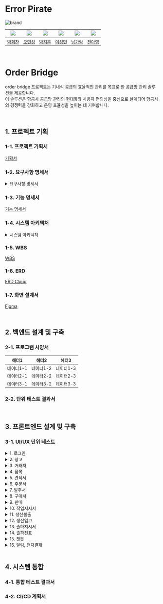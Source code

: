 # Error Pirate
![brand](https://github.com/user-attachments/assets/ecd551ec-f43a-436a-a67c-7bc07794493c)

|![](https://avatars.githubusercontent.com/u/115945994)|![](https://avatars.githubusercontent.com/u/99578261)|![](https://avatars.githubusercontent.com/u/87793524)|![](https://avatars.githubusercontent.com/u/174118592)|![](https://avatars.githubusercontent.com/u/134343781)|![](https://avatars.githubusercontent.com/u/102805138)|
|:-:|:-:|:-:|:-:|:-:|:-:|
|[박희찬](https://github.com/hcbak)|[오민성](https://github.com/beanteacher)|[박지훈](https://github.com/dispear)|[이성민](https://github.com/sung-mini)|[남가람](https://github.com/catnine11)|[전아영](https://github.com/AYeong-Jeon)|

<br>

# Order Bridge
order bridge 프로젝트는 기내식 공급의 효율적인 관리를 목표로 한 공급망 관리 솔루션을 제공합니다. <br>
이 솔루션은 항공사 공급망 관리의 현대화와 사용자 편의성을 중심으로 설계되어 항공사의 경쟁력을 강화하고 운영 효율성을 높이는 데 기여합니다.
<br>

<br>

## 1. 프로젝트 기획

### 1-1. 프로젝트 기획서
[기획서](gif%2F%EA%B8%B0%ED%9A%8D%EC%84%9C.pdf)

### 1-2. 요구사항 명세서
<details>
  <summary>요구사항 명세서</summary>
  <div markdown="1">

[요구사항 명세서](https://docs.google.com/spreadsheets/d/e/2PACX-1vQxM_rIHvmLTbkV9LnaKnpo5b7QTwlGp9VqwIbPuwNH_rs0f3UpjXx70gHiFa4FGKJpYlsRoGB4w7w5/pubhtml?gid=594562128&single=true)

![image](https://github.com/user-attachments/assets/302f70d5-4497-4d7c-af3a-8910d614f1ea)
  </div>
</details>

### 1-3. 기능 명세서
[기능 명세서](https://docs.google.com/spreadsheets/d/e/2PACX-1vQxM_rIHvmLTbkV9LnaKnpo5b7QTwlGp9VqwIbPuwNH_rs0f3UpjXx70gHiFa4FGKJpYlsRoGB4w7w5/pubhtml?gid=213070244&single=true)

### 1-4. 시스템 아키텍처
<details>
  <summary>시스템 아키텍처</summary>
  <div markdown="1">

![image](https://github.com/user-attachments/assets/c0712a6f-9e98-487e-8f6f-c1ec3d18f794)

  </div>
</details>

### 1-5. WBS
[WBS](https://docs.google.com/spreadsheets/d/e/2PACX-1vQxM_rIHvmLTbkV9LnaKnpo5b7QTwlGp9VqwIbPuwNH_rs0f3UpjXx70gHiFa4FGKJpYlsRoGB4w7w5/pubhtml?gid=1397057023&single=true)

### 1-6. ERD
[ERD Cloud](https://www.erdcloud.com/d/KDXZgBYk6EeukmEa2)


### 1-7. 화면 설계서
[Figma](https://www.figma.com/design/75SMKjrV0RAYySz6nuMzhf/%EC%97%90%EB%9F%AC-%ED%95%B4%EC%A0%81%EB%8B%A8?node-id=0-1&t=DVRxg4B582bo3SLt-1)

<br>

## 2. 백엔드 설계 및 구축

### 2-1. 프로그램 사양서
| 헤더1       | 헤더2       | 헤더3       |
|:-----------:|:-----------:|:-----------:|
| 데이터1-1   | 데이터1-2   | 데이터1-3   |
| 데이터2-1   | 데이터2-2   | 데이터2-3   |
| 데이터3-1   | 데이터3-2   | 데이터3-3   |

### 2-2. 단위 테스트 결과서

<br>

## 3. 프론트엔드 설계 및 구축

### 3-1. UI/UX 단위 테스트

<details>
  <summary>1. 로그인</summary>
    <img alt="로그인" src="/gif/01_로그인.gif">
</details>

<details>
  <summary>2. 창고</summary>
    <div>2-1. 창고 등록</div>
    <img alt="창고 등록" src="/gif/02_창고%20-%20등록.gif">
    <div>2-2. 창고 조회</div>
    <img alt="창고 조회" src="/gif/02_창고%20-%20조회.gif">
    <div>2-2. 창고 삭제</div>
    <img alt="창고 삭제" src="/gif/02_창고%20-%20삭제.gif">
</details>

<details>
  <summary>3. 거래처</summary>
    <div>3-1. 거래처 등록</div>
    <img alt="거래처 등록" src="/gif/03_거래처%20-%20등록.gif">
    <div>3-2. 거래처 조회</div>
    <img alt="거래처 조회" src="/gif/03_거래처%20-%20조회.gif">
    <div>3-2. 거래처 삭제</div>
    <img alt="거래처 삭제" src="/gif/03_거래처%20-%20삭제.gif">
</details>

<details>
  <summary>4. 품목</summary>
    <div>4-1. 품목 등록</div>
    <img alt="품목 등록" src="/gif/04_품목%20-%20등록.gif">
</details>

<details>
  <summary>5. 견적서</summary>
    <div>5-1. 견적서 등록</div>
    <img alt="견적서 등록" src="/gif/05_견적%20-%20등록.gif">
    <div>5-2. 견적서 조회, 엑셀다운로드</div>
    <img alt="견적서 조회" src="/gif/05_견적%20-%20조회,%20엑셀다운.gif">
    <div>5-2. 견적 현황 조회</div>
    <img alt="견적서 현황" src="/gif/05_견적%20-%20현황.gif">
</details>

<details>
  <summary>6. 주문서</summary>
    <div>6-1. 주문서 등록</div>
    <img alt="주문서 등록" src="/gif/06_주문%20-%20등록.gif">
</details>

<details>
  <summary>7. 발주서</summary>
    <div>7-1. 발주서 등록</div>
    <img alt="발주서 등록" src="/gif/07_발주%20-%20등록.gif">
    <div>7-2. 발주서 결재승인</div>
    <img alt="발주서 결재승인" src="/gif/07_발주%20-%20결재승인.gif">
</details>

<details>
  <summary>8. 구매서</summary>
    <div>8-1. 구매서 등록</div>
    <img alt="구매서 등록" src="/gif/08_구매%20-%20등록.gif">
    <div>8-2. 구매서 조회</div>
    <img alt="구매서 조회" src="/gif/09_구매%20-%20조회.gif">
    <div>8-3. 구매서 삭제</div>
    <img alt="구매서 삭제" src="/gif/09_구매%20-%20삭제.gif">
</details>

<details>
  <summary>9. 판매</summary>
    <div>9-1. 거래명세서 등록</div>
    <img alt="구매서 등록" src="/gif/09_판매%20-%20등록.gif">
</details>

<details>
  <summary>10. 작업지시서</summary>
    <div>10-1. 작업지시서 등록</div>
    <img alt="구매서 등록" src="/gif/10.작업지시서%20-%20등록.gif">
    <div>10-2. 작업지시서 수정</div>
    <img alt="작업지시서 수정" src="/gif/10.작업지시서%20-%20수정.gif">
    <div>10-3. 작업지시서 삭제</div>
    <img alt="작업지시서 삭제" src="/gif/10.작업지시서%20-%20삭제.gif">
</details>

<details>
  <summary>11. 생산불출</summary>
    <div>11-1. 생산불출 조회</div>
    <img alt="생산불출 등록" src="/gif/11.생산불출%20-%20검색.gif">
    <div>11-2. 생산불출 엑셀 다운로드</div>
    <img alt="생산불출 엑셀 다운로드" src="/gif/11.생산불출%20-%20엑셀.gif">
    <div>11-3. 생산불출 수정</div>
    <img alt="생산불출 수정" src="/gif/11.생산불출%20-%20수정.gif">
    <div>11-4. 생산불출 삭제</div>
    <img alt="생산불출 삭제" src="/gif/11.생산불출%20-%20삭제.gif">
</details>

<details>
  <summary>12. 생산입고</summary>
    <div>12-1. 생산입고 등록</div>
    <img alt="생산입고 등록" src="/gif/12_생산입고%20-%20등록.gif">
</details>

<details>
  <summary>13. 출하지시서</summary>
    <div>13-1. 출하지시서 등록</div>
    <img alt="출하지시서 등록" src="/gif/13_출하지시서%20-%20등록.gif">
    <div>13-2. 출하지시서 엑셀 다운로드</div>
    <img alt="출하지시서 엑셀 다운로드" src="/gif/13_출하지시서%20-%20엑셀,%20인쇄.gif">
    <div>13-3. 출하지시서 수정</div>
    <img alt="출하지시서 수정" src="/gif/13_출하지시서%20-%20수정.gif">
    <div>13-4. 출하지시서 삭제</div>
    <img alt="출하지시서 삭제" src="/gif/13_출하지시서%20-%20삭제.gif">
</details>

<details>
  <summary>14. 출하전표</summary>
    <div>14-1. 출하전표 등록</div>
    <img alt="출하전표 등록" src="/gif/14_출하전표%20-%20등록.gif">
    <div>14-2. 출하전표 엑셀 다운로드</div>
    <img alt="출하전표 엑셀 다운로드" src="/gif/14_출하전표%20-%20엑셀.gif">
    <div>14-3. 출하전표 인쇄</div>
    <img alt="출하전표 인쇄" src="/gif/14_출하전표%20-%20인쇄.gif">
</details>

<details>
  <summary>15. 챗봇</summary>
    <img alt="챗봇" src="/gif/15_챗봇.gif">
</details>

<details>
  <summary>16. 알림, 전자결재</summary>
    <div>16-1. 알림</div>
    <img alt="알림" src="/gif/16_알림%20-%20조회.gif">
    <div>16-2. 전자결재</div>
    <img alt="알림" src="/gif/16_결재.gif">
</details>

<br>

## 4. 시스템 통합

### 4-1. 통합 테스트 결과서

### 4-2. CI/CD 계획서 

